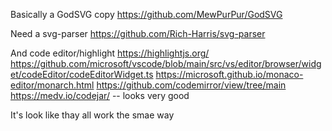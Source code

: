 Basically a GodSVG copy
https://github.com/MewPurPur/GodSVG

Need a svg-parser
https://github.com/Rich-Harris/svg-parser

And code editor/highlight
https://highlightjs.org/
https://github.com/microsoft/vscode/blob/main/src/vs/editor/browser/widget/codeEditor/codeEditorWidget.ts
https://microsoft.github.io/monaco-editor/monarch.html
https://github.com/codemirror/view/tree/main
https://medv.io/codejar/ -- looks very good

It's look like thay all work the smae way
